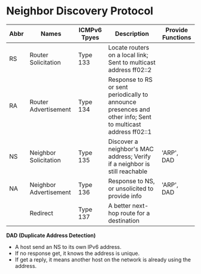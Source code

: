 # Neighbor Discovery Protocol

Abbr|Names|ICMPv6 Tpyes|Description|Provide Functions|
----|---|------------|-----------|-----|
RS | Router Solicitation | Type 133 | Locate routers on a local link; Sent to multicast address ff02::2 | |
RA | Router Advertisement | Type 134 | Response to RS or sent periodically to announce presences and other info; Sent to multicast address ff02::1| |
NS | Neighbor Solicitation  | Type 135 | Discover a neighbor's MAC address; Verify if a neighbor is still reachable | 'ARP', DAD|
NA | Neighbor Advertisement | Type 136 | Response to NS, or unsolicited to provide info |  'ARP', DAD|
|  | Redirect | Type 137 | A better next-hop route for a destination | |

**DAD (Duplicate Address Detection)**
 - A host send an NS to its own IPv6 address. 
 - If no response get, it knows the address is unique.
 - If get a reply, it means another host on the network is already using the address.
